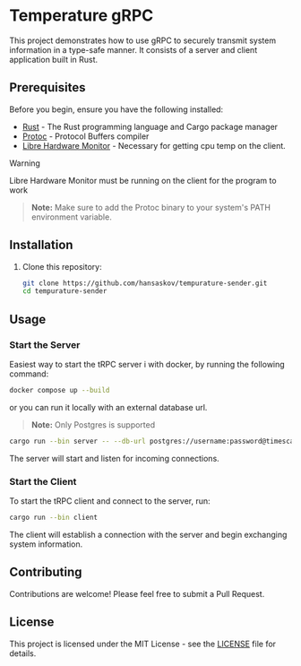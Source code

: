 # Temperature gRPC

This project demonstrates how to use gRPC to securely transmit system information in a type-safe manner. It consists of a server and client application built in Rust.

## Prerequisites

Before you begin, ensure you have the following installed:

- [Rust](https://www.rust-lang.org/tools/install) - The Rust programming language and Cargo package manager
- [Protoc](https://github.com/protocolbuffers/protobuf/releases) - Protocol Buffers compiler
- [Libre Hardware Monitor](https://github.com/LibreHardwareMonitor/LibreHardwareMonitor) - Necessary for getting cpu temp on the client. 

> [!WARNING]
> Libre Hardware Monitor must be running on the client for the program to work

> **Note:**
> Make sure to add the Protoc binary to your system's PATH environment variable.

## Installation

1. Clone this repository:
   ```bash
   git clone https://github.com/hansaskov/tempurature-sender.git
   cd tempurature-sender
   ```

## Usage

### Start the Server

Easiest way to start the tRPC server i with docker, by running the following command:

``` bash
docker compose up --build
```

or you can run it locally with an external database url.

> **Note:**
> Only Postgres is supported

```bash
cargo run --bin server -- --db-url postgres://username:password@timescaledb:5432/mydatabase
```

The server will start and listen for incoming connections.

### Start the Client

To start the tRPC client and connect to the server, run:

```bash
cargo run --bin client
```

The client will establish a connection with the server and begin exchanging system information.

## Contributing

Contributions are welcome! Please feel free to submit a Pull Request.

## License

This project is licensed under the MIT License - see the [LICENSE](LICENSE) file for details.
